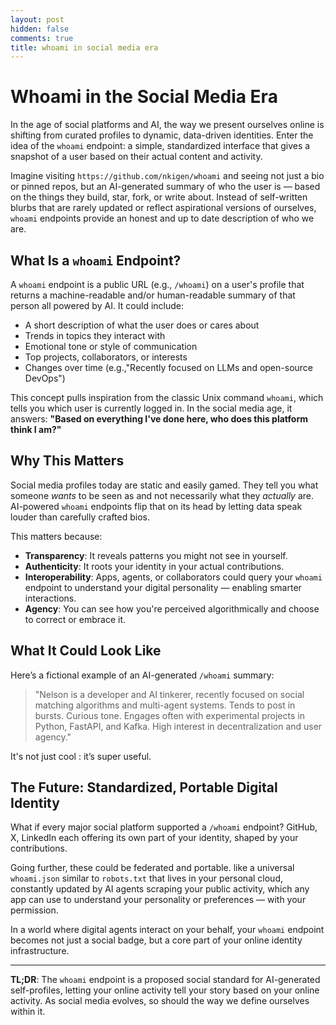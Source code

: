 ```yaml
---
layout: post
hidden: false
comments: true
title: whoami in social media era
---
```

# Whoami in the Social Media Era

In the age of social platforms and AI, the way we present ourselves online is shifting from curated profiles to dynamic, data-driven identities. Enter the idea of the `whoami` endpoint: a simple, standardized interface that gives a snapshot of a user based on their actual content and activity.

Imagine visiting `https://github.com/nkigen/whoami` and seeing not just a bio or pinned repos, but an AI-generated summary of who the user is — based on the things they build, star, fork, or write about. Instead of self-written blurbs that are rarely updated or reflect aspirational versions of ourselves, `whoami` endpoints provide an honest and up to date description of who we are.

## What Is a `whoami` Endpoint?

A `whoami` endpoint is a public URL (e.g., `/whoami`) on a user's profile that returns a machine-readable and/or human-readable summary of that person all powered by AI. It could include:

- A short description of what the user does or cares about  
- Trends in topics they interact with  
- Emotional tone or style of communication  
- Top projects, collaborators, or interests  
- Changes over time (e.g.,"Recently focused on LLMs and open-source DevOps")

This concept pulls inspiration from the classic Unix command `whoami`, which tells you which user is currently logged in. In the social media age, it answers: **"Based on everything I've done here, who does this platform think I am?"**

## Why This Matters

Social media profiles today are static and easily gamed. They tell you what someone *wants* to be seen as and not necessarily what they *actually* are. AI-powered `whoami` endpoints flip that on its head by letting data speak louder than carefully crafted bios.

This matters because:

- **Transparency**: It reveals patterns you might not see in yourself.  
- **Authenticity**: It roots your identity in your actual contributions.  
- **Interoperability**: Apps, agents, or collaborators could query your `whoami` endpoint to understand your digital personality — enabling smarter interactions.  
- **Agency**: You can see how you're perceived algorithmically and choose to correct or embrace it.

## What It Could Look Like

Here’s a fictional example of an AI-generated `/whoami` summary:

> "Nelson is a developer and AI tinkerer, recently focused on social matching algorithms and multi-agent systems. Tends to post in bursts. Curious tone. Engages often with experimental projects in Python, FastAPI, and Kafka. High interest in decentralization and user agency."

It's not just cool : it’s super useful.

## The Future: Standardized, Portable Digital Identity

What if every major social platform supported a `/whoami` endpoint? GitHub, X, LinkedIn each offering its own part of your identity, shaped by your contributions.

Going further, these could be federated and portable. like a universal `whoami.json` similar to `robots.txt` that lives in your personal cloud, constantly updated by AI agents scraping your public activity, which any app can use to understand your personality or preferences — with your permission.

In a world where digital agents interact on your behalf, your `whoami` endpoint becomes not just a social badge, but a core part of your online identity infrastructure.

---

**TL;DR**: The `whoami` endpoint is a proposed social standard for AI-generated self-profiles, letting your online activity tell your story based on your online activity. As social media evolves, so should the way we define ourselves within it.


